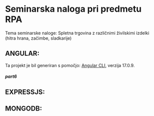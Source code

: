 # Seminarska naloga pri predmetu RPA
Tema seminarske naloge: Spletna trgovina z različnimi živilskimi izdelki (hitra hrana, začimbe, sladkarije)

## ANGULAR:

Ta projekt je bil generiran s pomočjo: [Angular CLI](https://github.com/angular/angular-cli), verzija 17.0.9.

##### part6

## EXPRESSJS:

## MONGODB:

